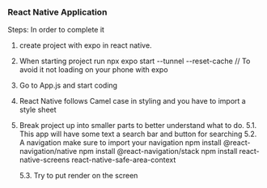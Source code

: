 ### React Native Application

Steps: In order to complete it

1. create project with expo in react native.

2. When starting project run npx expo start --tunnel --reset-cache // To avoid it not loading on your phone with expo
3. Go to App.js and start coding
4. React Native follows Camel case in styling and you have to import a style sheet
5. Break project up into smaller parts to better understand what to do.
   5.1. This app will have some text a search bar and button for searching
   5.2. A navigation make sure to import your navigation
   npm install @react-navigation/native
   npm install @react-navigation/stack
   npm install react-native-screens react-native-safe-area-context

   5.3. Try to put render on the screen
